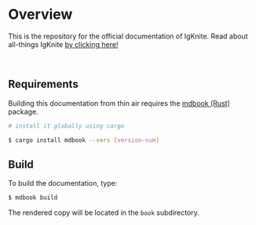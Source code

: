 # Overview

This is the repository for the official documentation of IgKnite. Read about all-things IgKnite [by clicking here!](https://igknitedev.github.io/docs)

<br>

## Requirements

Building this documentation from thin air requires the [mdbook (Rust)](https://rust-lang.github.io/mdBook/) package.

```bash
# install it globally using cargo

$ cargo install mdbook --vers [version-num]
```

## Build

To build the documentation, type:

```bash
$ mdbook build
```

The rendered copy will be located in the `book` subdirectory.